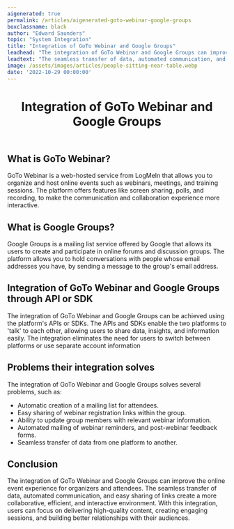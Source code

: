 ```yaml
---
aigenerated: true
permalink: /articles/aigenerated-goto-webinar-google-groups
boxclassname: black
author: "Edward Saunders"
topic: "System Integration"
title: "Integration of GoTo Webinar and Google Groups"
leadhead: "The integration of GoTo Webinar and Google Groups can improve the online event experience for organizers and attendees"
leadtext: "The seamless transfer of data, automated communication, and easy sharing of links create a more collaborative, efficient, and interactive environment. With this integration, users can focus on delivering high-quality content, creating engaging sessions, and building better relationships with their audiences."
image: /assets/images/articles/people-sitting-near-table.webp
date: '2022-10-29 00:00:00'
---
```

<div class="arttext">	<header>
		<h1>Integration of GoTo Webinar and Google Groups</h1>
	</header>
	<article>
		<h2>What is GoTo Webinar?</h2>
		<p>GoTo Webinar is a web-hosted service from LogMeIn that allows you to organize and host online events such as webinars, meetings, and training sessions. The platform offers features like screen sharing, polls, and recording, to make the communication and collaboration experience more interactive.</p>
		<h2>What is Google Groups?</h2>
		<p>Google Groups is a mailing list service offered by Google that allows its users to create and participate in online forums and discussion groups. The platform allows you to hold conversations with people whose email addresses you have, by sending a message to the group's email address.</p>
		<h2>Integration of GoTo Webinar and Google Groups through API or SDK</h2>
		<p>The integration of GoTo Webinar and Google Groups can be achieved using the platform's APIs or SDKs. The APIs and SDKs enable the two platforms to 'talk' to each other, allowing users to share data, insights, and information easily. The integration eliminates the need for users to switch between platforms or use separate account information</p>
		<h2>Problems their integration solves</h2>
		<p>The integration of GoTo Webinar and Google Groups solves several problems, such as:</p>
		<ul>
			<li>Automatic creation of a mailing list for attendees.</li>
			<li>Easy sharing of webinar registration links within the group.</li>
			<li>Ability to update group members with relevant webinar information.</li>
			<li>Automated mailing of webinar reminders, and post-webinar feedback forms.</li>
			<li>Seamless transfer of data from one platform to another.</li>
		</ul>
		<h2>Conclusion</h2>
		<p>The integration of GoTo Webinar and Google Groups can improve the online event experience for organizers and attendees. The seamless transfer of data, automated communication, and easy sharing of links create a more collaborative, efficient, and interactive environment. With this integration, users can focus on delivering high-quality content, creating engaging sessions, and building better relationships with their audiences. </p>
	</article>
</div>